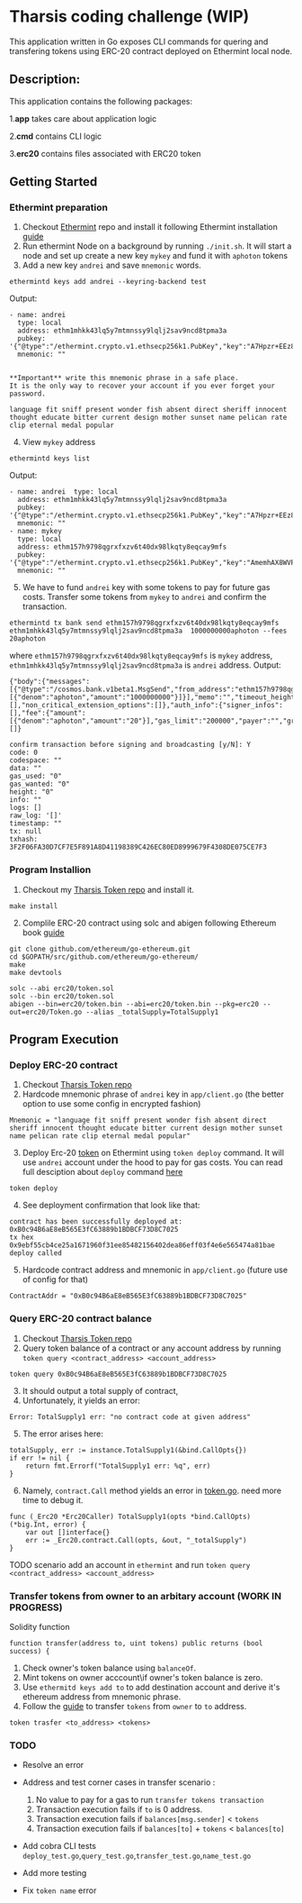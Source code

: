 # Tharsis coding challenge (WIP)

This application  written in Go exposes CLI commands for quering and transfering tokens using ERC-20 contract deployed on Ethermint local node.

## Description:
This application contains the following packages:

1.**app** takes care about application logic

2.**cmd** contains CLI logic

3.**erc20** contains files associated with ERC20 token


## Getting Started

### Ethermint preparation

1. Checkout [Ethermint](https://github.com/tharsis/ethermint) repo and install it following Ethermint installation [guide](https://ethermint.dev/quickstart/installation.html)
2. Run ethermint Node on a background by running `./init.sh`. It will start a node and set up create a new key `mykey` and fund it with `aphoton` tokens
3. Add a new key `andrei` and save `mnemonic` words.
```
ethermintd keys add andrei --keyring-backend test
```
Output:
```
- name: andrei
  type: local
  address: ethm1mhkk43lq5y7mtmnssy9lqlj2sav9ncd8tpma3a
  pubkey: '{"@type":"/ethermint.crypto.v1.ethsecp256k1.PubKey","key":"A7Hpzr+EEz8K1Qtg/Wo5Pb1Je5uDZvBGBL9RLng1owTO"}'
  mnemonic: ""


**Important** write this mnemonic phrase in a safe place.
It is the only way to recover your account if you ever forget your password.

language fit sniff present wonder fish absent direct sheriff innocent thought educate bitter current design mother sunset name pelican rate clip eternal medal popular

```

4. View `mykey` address 
```
ethermintd keys list
```
Output:
```
- name: andrei  type: local
  address: ethm1mhkk43lq5y7mtmnssy9lqlj2sav9ncd8tpma3a
  pubkey: '{"@type":"/ethermint.crypto.v1.ethsecp256k1.PubKey","key":"A7Hpzr+EEz8K1Qtg/Wo5Pb1Je5uDZvBGBL9RLng1owTO"}'
  mnemonic: ""
- name: mykey
  type: local
  address: ethm157h9798qgrxfxzv6t40dx98lkqty8eqcay9mfs
  pubkey: '{"@type":"/ethermint.crypto.v1.ethsecp256k1.PubKey","key":"AmemhAX8WVP8qjffv0zmc3frUYAEGGKldYTRMUv1OfEI"}'
  mnemonic: ""
```

5. We have to fund `andrei` key with some tokens to pay for future gas costs. Transfer some tokens from `mykey` to `andrei` and confirm the transaction.
```
ethermintd tx bank send ethm157h9798qgrxfxzv6t40dx98lkqty8eqcay9mfs ethm1mhkk43lq5y7mtmnssy9lqlj2sav9ncd8tpma3a  1000000000aphoton --fees 20aphoton
```
where `ethm157h9798qgrxfxzv6t40dx98lkqty8eqcay9mfs` is `mykey` address, `ethm1mhkk43lq5y7mtmnssy9lqlj2sav9ncd8tpma3a` is `andrei` address. 
Output:
```
{"body":{"messages":[{"@type":"/cosmos.bank.v1beta1.MsgSend","from_address":"ethm157h9798qgrxfxzv6t40dx98lkqty8eqcay9mfs","to_address":"ethm1mhkk43lq5y7mtmnssy9lqlj2sav9ncd8tpma3a","amount":[{"denom":"aphoton","amount":"1000000000"}]}],"memo":"","timeout_height":"0","extension_options":[],"non_critical_extension_options":[]},"auth_info":{"signer_infos":[],"fee":{"amount":[{"denom":"aphoton","amount":"20"}],"gas_limit":"200000","payer":"","granter":""}},"signatures":[]}

confirm transaction before signing and broadcasting [y/N]: Y
code: 0
codespace: ""
data: ""
gas_used: "0"
gas_wanted: "0"
height: "0"
info: ""
logs: []
raw_log: '[]'
timestamp: ""
tx: null
txhash: 3F2F06FA30D7CF7E5F891A8D41198389C426EC80ED8999679F4308DE075CE7F3
```

### Program Installion

1. Checkout my [Tharsis Token repo](https://github.com/cyberbono3/tharsis-token) and install it.
```
make install
```
2. Complile ERC-20 contract using solc and abigen following Ethereum book [guide](https://goethereumbook.org/smart-contract-compile/)

```
git clone github.com/ethereum/go-ethereum.git
cd $GOPATH/src/github.com/ethereum/go-ethereum/
make
make devtools

solc --abi erc20/token.sol
solc --bin erc20/token.sol
abigen --bin=erc20/token.bin --abi=erc20/token.bin --pkg=erc20 --out=erc20/Token.go --alias _totalSupply=TotalSupply1
```

## Program Execution

### Deploy ERC-20 contract

1. Checkout [Tharsis Token repo](https://github.com/cyberbono3/tharsis-token)
2. Hardcode mnemonic phrase of `andrei` key in `app/client.go` (the better option to use some config in encrypted fashion)
```
Mnemonic = "language fit sniff present wonder fish absent direct sheriff innocent thought educate bitter current design mother sunset name pelican rate clip eternal medal popular"
```
3. Deploy Erc-20 [token](https://github.com/cyberbono3/tharsis-token/blob/master/erc20/token.sol) on Ethermint using `token deploy`  command. It will use `andrei` account under the hood to pay for gas costs. You can read full desciption about `deploy` command [here](https://github.com/cyberbono3/tharsis-token/blob/master/cmd/deploy.go)
```
token deploy
```
4. See deployment confirmation that look like that:
```
contract has been successfully deployed at:  0xB0c94B6aE8eB565E3fC63889b1BDBCF73D8C7025
tx hex 0x9ebf55cb4ce25a1671960f31ee85482156402dea86eff03f4e6e565474a81bae
deploy called
```
5. Hardcode contract address and mnemonic in `app/client.go` (future use of config for that)
```
ContractAddr = "0xB0c94B6aE8eB565E3fC63889b1BDBCF73D8C7025"
```

### Query ERC-20 contract balance 
1. Checkout [Tharsis Token repo](https://github.com/cyberbono3/tharsis-token)
2. Query token balance of a contract or any account address by running `token query <contract_address> <account_address>`
```
token query 0xB0c94B6aE8eB565E3fC63889b1BDBCF73D8C7025
```
3. It should output a total supply of contract,
4. Unfortunately, it yields an error: 
```
Error: TotalSupply1 err: "no contract code at given address"
```
5. The error arises here:
```
totalSupply, err := instance.TotalSupply1(&bind.CallOpts{})
if err != nil {
	return fmt.Errorf("TotalSupply1 err: %q", err)
}
```
6. Namely, `contract.Call` method yields an error in [token.go](https://github.com/cyberbono3/tharsis-token/erc20/Token.go). need more time to debug it.
```
func (_Erc20 *Erc20Caller) TotalSupply1(opts *bind.CallOpts) (*big.Int, error) {
	var out []interface{}
	err := _Erc20.contract.Call(opts, &out, "_totalSupply")
}
```
TODO scenario add an account in `ethermint` and run `token query <contract_address> <account_address>`

### Transfer tokens from owner to an arbitary account (WORK IN PROGRESS)
Solidity function
```
function transfer(address to, uint tokens) public returns (bool success) {
```
1. Check owner's token balance using `balanceOf`. 
2. Mint tokens on owner acccount\if owner's token balance is zero.
3. Use `ethermitd keys add to` to add destination account and derive it's ethereum address from mnemonic phrase.
4. Follow the [guide](https://goethereumbook.org/transfer-tokens/) to transfer `tokens` from `owner` to `to` address.
```
token trasfer <to_address> <tokens>

```
### TODO
* Resolve an error 
* Address and test corner cases in transfer scenario :
	1. No value to pay for a gas to run `transfer tokens transaction`
	2. Transaction execution fails if `to` is 0 address.
	3. Transaction execution fails if `balances[msg.sender]` < `tokens`
	4. Transaction execution fails if `balances[to]` + `tokens` < `balances[to]`

* Add cobra CLI tests `deploy_test.go`,`query_test.go`,`transfer_test.go`,`name_test.go`

* Add more testing 

* Fix `token name` error





